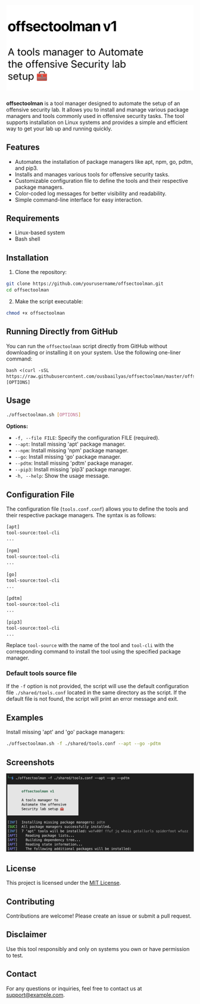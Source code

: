 # ![Screenshot 2023-08-05 at 8.41.32 PM](./Screenshot1.png)

**offsectoolman** is a tool manager designed to automate the setup of an offensive security lab. It allows you to install and manage various package managers and tools commonly used in offensive security tasks. The tool supports installation on Linux systems and provides a simple and efficient way to get your lab up and running quickly.

## Features

- Automates the installation of package managers like apt, npm, go, pdtm, and pip3.
- Installs and manages various tools for offensive security tasks.
- Customizable configuration file to define the tools and their respective package managers.
- Color-coded log messages for better visibility and readability.
- Simple command-line interface for easy interaction.

## Requirements

- Linux-based system
- Bash shell

## Installation

1. Clone the repository:

```bash
git clone https://github.com/yourusername/offsectoolman.git
cd offsectoolman
```

2. Make the script executable:

```bash
chmod +x offsectoolman
```

## Running Directly from GitHub

You can run the `offsectoolman` script directly from GitHub without downloading or installing it on your system. Use the following one-liner command:

```
bash <(curl -sSL https://raw.githubusercontent.com/ousbaailyas/offsectoolman/master/offsectoolsman) [OPTIONS]
```

## Usage

```bash
./offsectoolman.sh [OPTIONS]
```

**Options:**

- `-f, --file FILE`: Specify the configuration FILE (required).
- `--apt`: Install missing 'apt' package manager.
- `--npm`: Install missing 'npm' package manager.
- `--go`: Install missing 'go' package manager.
- `--pdtm`: Install missing 'pdtm' package manager.
- `--pip3`: Install missing 'pip3' package manager.
- `-h, --help`: Show the usage message.

## Configuration File

The configuration file (`tools.conf.conf`) allows you to define the tools and their respective package managers. The syntax is as follows:

```
[apt]
tool-source:tool-cli
...

[npm]
tool-source:tool-cli
...

[go]
tool-source:tool-cli
...

[pdtm]
tool-source:tool-cli
...

[pip3]
tool-source:tool-cli
...
```

Replace `tool-source` with the name of the tool and `tool-cli` with the corresponding command to install the tool using the specified package manager.

### Default tools source file

If the `-f` option is not provided, the script will use the default configuration file `./shared/tools.conf` located in the same directory as the script. If the default file is not found, the script will print an error message and exit.

## Examples

Install missing 'apt' and 'go' package managers:

```bash
./offsectoolman.sh -f ./shared/tools.conf --apt --go -pdtm 
```

## Screenshots

 ![Screenshot 2023-08-05 at 8.32.40 PM](./Screenshot.png)

## License

This project is licensed under the [MIT License](LICENSE).

## Contributing

Contributions are welcome! Please create an issue or submit a pull request.

## Disclaimer

Use this tool responsibly and only on systems you own or have permission to test. 

## Contact

For any questions or inquiries, feel free to contact us at support@example.com.
